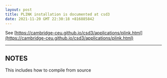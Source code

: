 ```yaml
---
layout: post
title: PLINK installation is documented at csd3
date: 2021-11-20 GMT 22:30:18 +816885842
---
```


See [https://cambridge-ceu.github.io/csd3/applications/plink.html](https://cambridge-ceu.github.io/csd3/applications/plink.html)

<!--more-->

---

## NOTES

This includes how to compile from source
